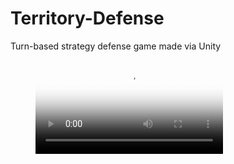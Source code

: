 # Territory-Defense
Turn-based strategy defense game made via Unity

<!-- blank line -->
<figure class="video_container">
  <video controls="true" allowfullscreen="true" poster="https://static.wixstatic.com/media/fe31da_d8bdf2f3272549de84baea54935eb7c1~mv2.png/v1/fill/w_469,h_294,al_c,q_85,usm_0.66_1.00_0.01/TD_PNG.webp">
    <source src="https://video.wixstatic.com/video/fe31da_d80ed63be20447afb1cd1dc2d24e15bf/480p/mp4/file.mp4" type="video/mp4">
  </video>
</figure>
<!-- blank line -->
